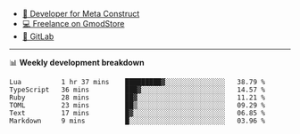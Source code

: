 - [🎈 Developer for Meta Construct](https://metastruct.net)
- [💻 Freelance on GmodStore](https://www.gmodstore.com/users/Tenrys)
- [🦊 GitLab](https://gitlab.com/Tenrys)

---

📊 **Weekly development breakdown**
<!--START_SECTION:waka-->

```text
Lua          1 hr 37 mins    █████████▓░░░░░░░░░░░░░░░   38.79 %
TypeScript   36 mins         ███▓░░░░░░░░░░░░░░░░░░░░░   14.57 %
Ruby         28 mins         ██▓░░░░░░░░░░░░░░░░░░░░░░   11.21 %
TOML         23 mins         ██▒░░░░░░░░░░░░░░░░░░░░░░   09.29 %
Text         17 mins         █▓░░░░░░░░░░░░░░░░░░░░░░░   06.85 %
Markdown     9 mins          █░░░░░░░░░░░░░░░░░░░░░░░░   03.96 %
```

<!--END_SECTION:waka-->
